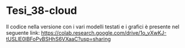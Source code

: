 # Tesi_38-cloud
Il codice nella versione con i vari modelli testati e i grafici è presente nel seguente link: https://colab.research.google.com/drive/1o_vXwKJ-tUSLlE0lBFoPvBSHhS6VXaaC?usp=sharing
